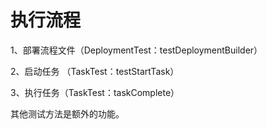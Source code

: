 # 执行流程



1、部署流程文件（DeploymentTest：testDeploymentBuilder） 

2、启动任务 （TaskTest：testStartTask）

3、执行任务（TaskTest：taskComplete）



其他测试方法是额外的功能。